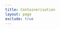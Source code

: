 ```yaml
---
title: Containerisation
layout: page
exclude: true
---
```



<!--stackedit_data:
eyJoaXN0b3J5IjpbNTI5MzEyMDE1XX0=
-->